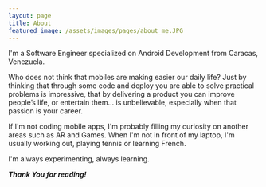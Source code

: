 ```yaml
---
layout: page
title: About
featured_image: /assets/images/pages/about_me.JPG
---
```



I'm a Software Engineer specialized on Android Development from Caracas, Venezuela.

Who does not think that mobiles are making easier our daily life? Just by thinking that through some code and deploy you are able to solve practical problems is impressive, that by delivering a product you can improve people’s life, or entertain them… is unbelievable, especially when that passion is your career.

If I'm not coding mobile apps, I'm probably filling my curiosity on another areas such as AR and Games. When I'm not in front of my laptop, I'm usually working out, playing tennis or learning French.


I'm always experimenting, always learning.

***Thank You for reading!***